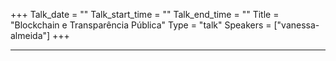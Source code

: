 +++
Talk_date = ""
Talk_start_time = ""
Talk_end_time = ""
Title = "Blockchain e Transparência Pública"
Type = "talk"
Speakers = ["vanessa-almeida"]
+++

---
